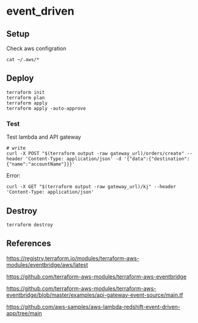 # event_driven

## Setup

Check aws configration

```
cat ~/.aws/*
```

## Deploy

```
terraform init
terraform plan
terraform apply
terraform apply -auto-approve
```

### Test

Test lambda and API gateway
```
# write
curl -X POST "$(terraform output -raw gateway_url)/orders/create" --header 'Content-Type: application/json' -d '{"data":{"destination":{"name":"accountName"}}}'

```

Error:
```
curl -X GET "$(terraform output -raw gateway_url)/kj" --header 'Content-Type: application/json'
```

## Destroy

```
terraform destroy
```


## References

https://registry.terraform.io/modules/terraform-aws-modules/eventbridge/aws/latest

https://github.com/terraform-aws-modules/terraform-aws-eventbridge

https://github.com/terraform-aws-modules/terraform-aws-eventbridge/blob/master/examples/api-gateway-event-source/main.tf

https://github.com/aws-samples/aws-lambda-redshift-event-driven-app/tree/main

